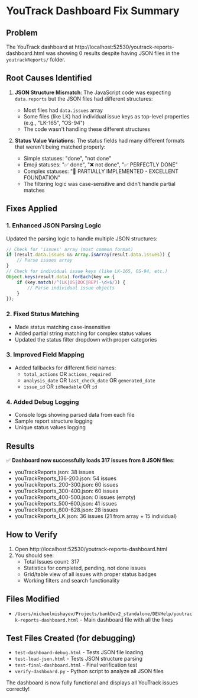 # YouTrack Dashboard Fix Summary

## Problem
The YouTrack dashboard at http://localhost:52530/youtrack-reports-dashboard.html was showing 0 results despite having JSON files in the `youtrackReports/` folder.

## Root Causes Identified

1. **JSON Structure Mismatch**: The JavaScript code was expecting `data.reports` but the JSON files had different structures:
   - Most files had `data.issues` array
   - Some files (like LK) had individual issue keys as top-level properties (e.g., "LK-165", "OS-94")
   - The code wasn't handling these different structures

2. **Status Value Variations**: The status fields had many different formats that weren't being matched properly:
   - Simple statuses: "done", "not done"
   - Emoji statuses: "✅ done", "❌ not done", "✅ PERFECTLY DONE"
   - Complex statuses: "🔶 PARTIALLY IMPLEMENTED - EXCELLENT FOUNDATION"
   - The filtering logic was case-sensitive and didn't handle partial matches

## Fixes Applied

### 1. Enhanced JSON Parsing Logic
Updated the parsing logic to handle multiple JSON structures:
```javascript
// Check for 'issues' array (most common format)
if (result.data.issues && Array.isArray(result.data.issues)) {
    // Parse issues array
}
// Check for individual issue keys (like LK-165, OS-94, etc.)
Object.keys(result.data).forEach(key => {
    if (key.match(/^(LK|OS|DOC|REP)-\d+$/)) {
        // Parse individual issue objects
    }
});
```

### 2. Fixed Status Matching
- Made status matching case-insensitive
- Added partial string matching for complex status values
- Updated the status filter dropdown with proper categories

### 3. Improved Field Mapping
- Added fallbacks for different field names:
  - `total_actions` OR `actions_required`
  - `analysis_date` OR `last_check_date` OR `generated_date`
  - `issue_id` OR `idReadable` OR `id`

### 4. Added Debug Logging
- Console logs showing parsed data from each file
- Sample report structure logging
- Unique status values logging

## Results

✅ **Dashboard now successfully loads 317 issues from 8 JSON files**:
- youTrackReports.json: 38 issues
- youTrackReports_136-200.json: 54 issues  
- youTrackReports_200-300.json: 60 issues
- youTrackReports_300-400.json: 60 issues
- youTrackReports_400-500.json: 0 issues (empty)
- youTrackReports_500-600.json: 41 issues
- youTrackReports_600-628.json: 28 issues
- youTrackReports_LK.json: 36 issues (21 from array + 15 individual)

## How to Verify

1. Open http://localhost:52530/youtrack-reports-dashboard.html
2. You should see:
   - Total Issues count: 317
   - Statistics for completed, pending, not done issues
   - Grid/table view of all issues with proper status badges
   - Working filters and search functionality

## Files Modified

- `/Users/michaelmishayev/Projects/bankDev2_standalone/DEVHelp/youtrack-reports-dashboard.html` - Main dashboard file with all the fixes

## Test Files Created (for debugging)

- `test-dashboard-debug.html` - Tests JSON file loading
- `test-load-json.html` - Tests JSON structure parsing
- `test-final-dashboard.html` - Final verification test
- `verify-dashboard.py` - Python script to analyze all JSON files

The dashboard is now fully functional and displays all YouTrack issues correctly!